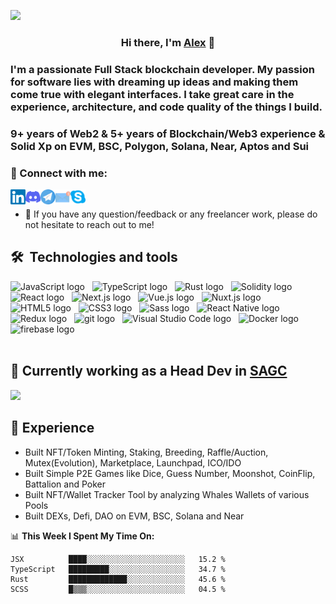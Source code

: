 <!--
**black-wyvern-dev/black-wyvern-dev** is a ✨ _special_ ✨ repository because its `README.md` (this file) appears on your GitHub profile.

Here are some ideas to get you started:

- 🔭 I’m currently working on ...
- 🌱 I’m currently learning ...
- 👯 I’m looking to collaborate on ...
- 🤔 I’m looking for help with ...
- 💬 Ask me about ...
- 📫 How to reach me: ...
- 😄 Pronouns: ...
- ⚡ Fun fact: ...
-->
![](https://visitor-badge.glitch.me/badge?page_id=black-wyvern-dev.black-wyvern-dev)

<h3 align="center">
Hi there, I'm <a href="https://cvdesignr.com/p/617a18cbf2e18/" target="_blank" rel="noreferrer">Alex</a> 👋
</h3>

### I'm a passionate Full Stack blockchain developer. My passion for software lies with dreaming up ideas and making them come true with elegant interfaces. I take great care in the experience, architecture, and code quality of the things I build.
### 9+ years of Web2 & 5+ years of Blockchain/Web3 experience & Solid Xp on EVM, BSC, Polygon, Solana, Near, Aptos and Sui

### 🤝 Connect with me:

<a href="https://www.linkedin.com/in/alex-yamada-47328725a/"><img align="left" src="https://raw.githubusercontent.com/black-wyvern-dev/black-wyvern-dev/main/images/linkedin.svg" alt="Alex | LinkedIn" width="24px"/></a>
<a href="https://discordapp.com/users/862393400976343041"><img align="left" src="https://raw.githubusercontent.com/black-wyvern-dev/black-wyvern-dev/main/images/discord.svg" alt="Alex | Discord" width="24px"/></a>
<a href="https://t.me/SeniorDevTSD/"><img align="left" src="https://raw.githubusercontent.com/black-wyvern-dev/black-wyvern-dev/main/images/telegram.svg" alt="Alex | Telegram" width="24px"/></a>
<a href="mailto:nightfurry090@gmail.com"><img align="left" src="https://raw.githubusercontent.com/black-wyvern-dev/black-wyvern-dev/main/images/email.svg" alt="Alex | Email" width="24px"/></a>
<a href="https://join.skype.com/invite/mMQxhBacldqS"><img align="left" src="https://raw.githubusercontent.com/black-wyvern-dev/black-wyvern-dev/main/images/skype.svg" alt="Alex | Skype" width="24px"/></a>
</br>
 - 💬 If you have any question/feedback or any freelancer work, please do not hesitate to reach out to me!

## 🛠  Technologies and tools
<span><img src="https://img.shields.io/badge/JavaScript-282C34?logo=javascript&logoColor=F7DF1E" alt="JavaScript logo" title="JavaScript" height="25" /></span>
&nbsp;
<img src="https://img.shields.io/badge/TypeScript-282C34?logo=typescript&logoColor=3178C6" alt="TypeScript logo" title="TypeScript" height="25" />
&nbsp;
<img src="https://img.shields.io/badge/Rust-282C34?logo=Rust&logoColor=fff" alt="Rust logo" title="Rust" height="25" />
&nbsp;
<img src="https://img.shields.io/badge/Solidity-282C34?logo=Solidity&logoColor=ddd" alt="Solidity logo" title="Solidity" height="25" />
&nbsp;
<img src="https://img.shields.io/badge/React-282C34?logo=React&logoColor=61DBFB" alt="React logo" title="React" height="25" />
&nbsp;
<img src="https://img.shields.io/badge/Next.js-282C34?logo=Next.js&logoColor=111111" alt="Next.js logo" title="Next.js" height="25" />
&nbsp;
<img src="https://img.shields.io/badge/Vue.js-282C34?logo=Vue.js&logoColor=41B883" alt="Vue.js logo" title="Vue.js" height="25" />
&nbsp;
<img src="https://img.shields.io/badge/Nuxt.js-282C34?logo=Nuxt.js&logoColor=41B883" alt="Nuxt.js logo" title="Nuxt.js" height="25" />
&nbsp;
<img src="https://img.shields.io/badge/HTML5-282C34?logo=html5&logoColor=E34F26" alt="HTML5 logo" title="HTML5" height="25" />
&nbsp;
<img src="https://img.shields.io/badge/CSS3-282C34?logo=css3&logoColor=1572B6" alt="CSS3 logo" title="CSS3" height="25" />
&nbsp;
<img src="https://img.shields.io/badge/Sass-282C34?logo=Sass&logoColor=F5517F" alt="Sass logo" title="Sass" height="25" />
&nbsp;
<img src="https://img.shields.io/badge/React Native-282C34?logo=react&logoColor=61DAFB" alt="React Native logo" title="React Native" height="25" />
&nbsp;
<img src="https://img.shields.io/badge/Redux-282C34?logo=redux&logoColor=764ABC" alt="Redux logo" title="Redux" height="25" />
&nbsp;
<img src="https://img.shields.io/badge/git-282C34?logo=git&logoColor=F05032" alt="git logo" title="git" height="25" />
&nbsp;
<img src="https://img.shields.io/badge/VS%20Code-282C34?logo=visual-studio-code&logoColor=007ACC" alt="Visual Studio Code logo" title="Visual Studio Code" height="25" />
&nbsp;
<img src="https://img.shields.io/badge/docker-282C34?logo=Docker&logoColor=007ACC" alt="Docker logo" title="Docker" height="25" />
&nbsp;
<img src="https://img.shields.io/badge/firebase-282C34?logo=firebase&logoColor=FFCB2B" alt="firebase logo" title="firebase" height="25" />
&nbsp;
<br /><br />

## 🔭 Currently working as a Head Dev in [SAGC](https://shreddedapes.io)
  
![](https://bafybeie6y2viy7vqcv37njljlt42joy7d35tvljfsw2nhtmg4qost7y7v4.ipfs.dweb.link/)
<h4 align="center">
 
## 🌱 Experience
 - Built NFT/Token Minting, Staking, Breeding, Raffle/Auction, Mutex(Evolution), Marketplace, Launchpad, ICO/IDO
 - Built Simple P2E Games like Dice, Guess Number, Moonshot, CoinFlip, Battalion and Poker
 - Built NFT/Wallet Tracker Tool by analyzing Whales Wallets of various Pools
 - Built DEXs, Defi, DAO on EVM, BSC, Solana and Near
<p>    
 
📊 **This Week I Spent My Time On:**
<span>
```text                                                                                                       
JSX          ████░░░░░░░░░░░░░░░░░░░░░░   15.2 % 
TypeScript   █████████░░░░░░░░░░░░░░░░░   34.7 % 
Rust         █████████████░░░░░░░░░░░░░   45.6 % 
SCSS         █▒▒▒░░░░░░░░░░░░░░░░░░░░░░   04.5 % 
```
<!--END_SECTION:waka-->
